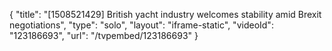 {
    "title": "[1508521429] British yacht industry welcomes stability amid Brexit negotiations",
    "type": "solo",
    "layout": "iframe-static",
    "videoId": "123186693",
    "url": "\/tvpembed\/123186693"
}